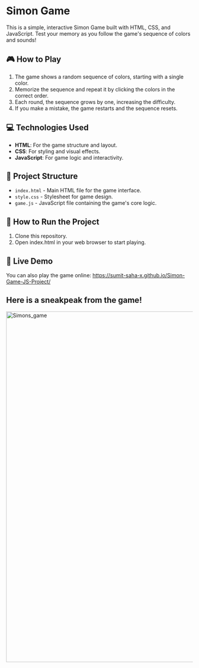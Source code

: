 # Simon Game

This is a simple, interactive Simon Game built with HTML, CSS, and JavaScript. Test your memory as you follow the game's sequence of colors and sounds!

## 🎮 How to Play
1. The game shows a random sequence of colors, starting with a single color.
2. Memorize the sequence and repeat it by clicking the colors in the correct order.
3. Each round, the sequence grows by one, increasing the difficulty.
4. If you make a mistake, the game restarts and the sequence resets.

## 💻 Technologies Used
- **HTML**: For the game structure and layout.
- **CSS**: For styling and visual effects. 
- **JavaScript**: For game logic and interactivity.

## 📂 Project Structure
- `index.html` - Main HTML file for the game interface.
- `style.css` - Stylesheet for game design.
- `game.js` - JavaScript file containing the game's core logic.

## 🚀 How to Run the Project
1. Clone this repository.
2. Open index.html in your web browser to start playing.
## 🔗 Live Demo
You can also play the game online: https://sumit-saha-x.github.io/Simon-Game-JS-Project/

## Here is a sneakpeak from the game!
<img width="945" alt="Simons_game" src="https://github.com/user-attachments/assets/2e342b74-1902-4789-baf6-0841fec6b749">

